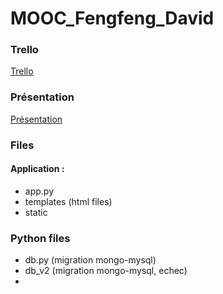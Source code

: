 # MOOC_Fengfeng_David

### Trello 
[Trello](https://trello.com/b/eWK9wWvc/planning)
### Présentation
[Présentation](https://docs.google.com/presentation/d/17ZLF84puHQiVgqTQ_FRpG3uvvrb3LvyajE_SlnQhBCc/edit#slide=id.g1de35ba3dc4_0_98)
### Files
#### Application :
- app.py
- templates (html files)
- static
### Python files
- db.py (migration mongo-mysql)
- db_v2 (migration mongo-mysql, echec)
- 